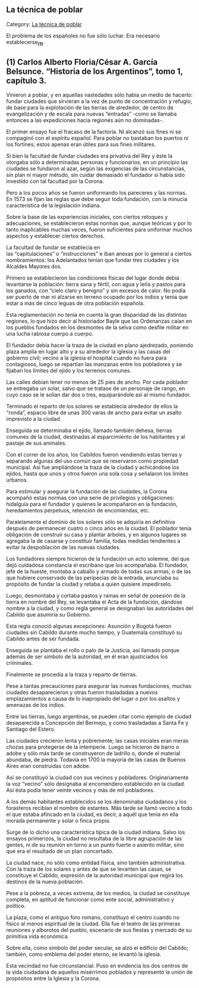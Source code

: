 ## La técnica de poblar

Category: [La técnica de poblar](http://descubrircorrientes.com.ar/2012/index.php/3179-historia-desde-el-origen-hasta-1814/tierra-argentina-1492-1588/reciprocidad-y-parentesco-hispano-guarani/los-medios-de-la-conquista/la-tecnica-de-poblar)

El problema de los españoles no fue sólo luchar. Era necesario establecerse<sub><strong>(1)</strong></sub>.

## **(1)** Carlos Alberto Floria/César A. García Belsunce. “Historia de los Argentinos”, tomo 1, capítulo 3.

Vinieron a poblar, y en aquellas vastedades sólo había un medio de hacerlo: fundar ciudades que sirvieran a la vez de punto de concentración y refugio, de base para la explotación de las tierras de alrededor, de centro de evangelización y de escala para nuevas “entradas” -como se llamaba entonces a las expediciones hacia regiones aún no dominadas-.

El primer ensayo fue el fracaso de la factoría. Ni alcanzó sus fines ni se compaginó con el espíritu español. Para poblar no bastaban los puertos ni los fortines; estos apenas eran útiles para sus fines militares.

Si bien la facultad de fundar ciudades era privativa del Rey y éste la otorgaba sólo a determinadas personas y funcionarios, en un principio las ciudades se fundaron al azar, según las exigencias de las circunstancias, sin plan ni mayor método, sin cuidar demasiado el fundador si había sido investido con tal facultad por la Corona.

Pero a los pocos años se fueron uniformando los pareceres y las normas. En 1573 se fijan las reglas que debe seguir toda fundación, con la minucia característica de la legislación indiana.

Sobre la base de las experiencias iniciales, con ciertos retoques y adecuaciones, se establecieron estas normas que, aunque teóricas y por lo tanto inaplicables muchas veces, fueron suficientes para uniformar muchos aspectos y establecer ciertos derechos.

La facultad de fundar se establecía en las “capitulaciones” o “instrucciones” e iban anexas por lo general a ciertos nombramientos: los Adelantados tenían que fundar tres ciudades y los Alcaldes Mayores dos.

Primero se establecieron las condiciones físicas del lugar donde debía levantarse la población: tierra sana y fértil, con agua y leña y pastos para los ganados, con “cielo claro y benigno” y sin excesos de calor. No podía ser puerto de mar ni alzarse en terreno ocupado por los indios y tenía que estar a más de cinco leguas de otra población española.

Esta reglamentación no tenía en cuenta la gran disparidad de las distintas regiones, lo que hizo decir al historiador Bayle que las Ordenanzas caían en los pueblos fundados en los desmontes de la selva como desfile militar en una lucha rabiosa cuerpo a cuerpo.

El fundador debía hacer la traza de la ciudad en plano ajedrezado, poniendo plaza amplia en lugar alto y a su alrededor la iglesia y las casas del gobierno civil; vecino a la iglesia el hospital cuando no fuera para contagiosos, luego se repartían las manzanas entre los pobladores y se fijaban los límites del ejido y los terrenos comunes.

Las calles debían tener no menos de 25 pies de ancho. Por cada poblador se entregaba un solar, salvo que se tratase de un personaje de rango, en cuyo caso se le solían dar dos o tres, equiparándole así al mismo fundador.

Terminado el reparto de los solares se establecía alrededor de ellos la “ronda”, espacio libre de unas 300 varas de ancho para evitar un asalto imprevisto a la ciudad.

Enseguida se determinaba el ejido, llamado también dehesa, tierras comunes de la ciudad, destinadas al esparcimiento de los habitantes y al pastaje de sus animales.

Con el correr de los años, los Cabildos fueron vendiendo estas tierras y separando algunas del uso común que se reservaron como propiedad municipal. Así fue ampliándose la traza de la ciudad y achicándose los ejidos, hasta que unos y otros fueron una sola cosa y señalaron los límites urbanos.

Para estimular y asegurar la fundación de las ciudades, la Corona acompañó estas normas con una serie de privilegios y obligaciones: hidalguía para el fundador y quienes le acompañaron en la fundación, heredamientos perpetuos, retención de encomiendas, etc.

Paralelamente el dominio de los solares sólo se adquiría en definitiva después de permanecer cuatro o cinco años en la ciudad. El poblador tenía obligación de construir su casa y plantar árboles, y en algunos lugares se agregaba la de casarse y constituir familia, todas medidas tendientes a evitar la despoblación de las nuevas ciudades.

Los fundadores siempre hicieron de la fundación un acto solemne, del que dejó cuidadosa constancia el escribano que los acompañaba. El fundador, jefe de la hueste, montaba a caballo y armado de todas sus armas, o de las que hubiere conservado de las peripecias de la entrada, anunciaba su propósito de fundar la ciudad y retaba a quien quisiere impedírselo.

Luego, desmontaba y cortaba pastos y ramas en señal de posesión de la tierra en nombre del Rey, se levantaba el Acta de la fundación, dándose nombre a la ciudad, y como regla general se designaban las autoridades del Cabildo que asumiría su Gobierno.

Esta regla conoció algunas excepciones: Asunción y Bogotá fueron ciudades sin Cabildo durante mucho tiempo, y Guatemala constituyó su Cabildo antes de ser fundada.

Enseguida se plantaba el rollo o palo de la Justicia, así llamado porque además de ser símbolo de la autoridad, en él eran ajusticiados los criminales.

Finalmente se procedía a la traza y reparto de tierras.

Pese a tantas precauciones para asegurar las nuevas fundaciones, muchas ciudades desaparecieron y otras fueron trasladadas a nuevos emplazamientos a causa de lo inapropiado del lugar o por los asaltos y amenazas de los indios.

Entre las tierras, luego argentinas, se pueden citar como ejemplo de ciudad desaparecida a Concepción del Bermejo, y como trasladadas a Santa Fe y Santiago del Estero.

Las ciudades crecieron lenta y pobremente; las casas iniciales eran meras chozas para protegerse de la intemperie. Luego se hicieron de barro o adobe y sólo más tarde se construyeron de ladrillo o, donde el material abundaba, de piedra. Todavía en 1700 la mayoría de las casas de Buenos Aires eran construidas con adobe.

Así se constituyó la ciudad con sus vecinos y pobladores. Originariamente la voz “vecino” sólo designaba al encomendero establecido en la ciudad. Así ésta podía tener veinte vecinos y más de mil pobladores.

A los demás habitantes establecidos se los denominaba ciudadanos y los forasteros recibían el nombre de estantes. Más tarde se llamó vecino a todo el que estaba afincado en la ciudad, es decir, a aquél que tenía en ella morada permanente y solar o finca propia.

Surge de lo dicho una característica típica de la ciudad indiana. Salvo los ensayos primerizos, la ciudad no resultaba de la libre agrupación de las gentes, ni de su reunión en torno a un punto fuerte o asiento militar, sino que era el resultado de un plan concertado.

La ciudad nace, no sólo como entidad física, sino también administrativa. Con la traza de los solares y antes de que se levanten las casas, se constituye el Cabildo, expresión de la autoridad municipal que regirá los destinos de la nueva población.

Pese a la pobreza, a veces extrema, de los medios, la ciudad se constituye completa, en aptitud de funcionar como ente social, administrativo y político.

La plaza, como el antiguo foro romano, constituyó el centro cuando no físico al menos espiritual de la ciudad. Ella fue el teatro de las primeras reuniones y alborotos del pueblo, escenario de sus fiestas y mercado de su primitiva vida económica.

Sobre ella, como símbolo del poder secular, se alzó el edificio del Cabildo; también, como emblema del poder eterno, se levantó la iglesia.

Esta vecindad no fue circunstancial. Puso en evidencia los dos centros de la vida ciudadana de aquellos misérrimos poblados y representó la unión de propósitos entre la Iglesia y la Corona.